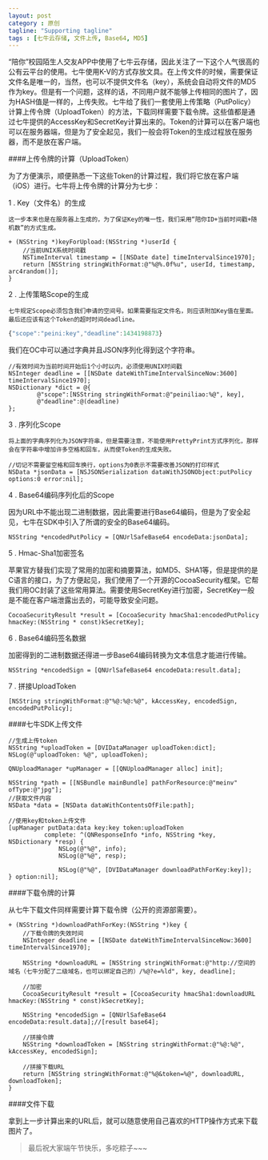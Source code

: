 ```yaml
---
layout: post
category : 原创
tagline: "Supporting tagline"
tags : [七牛云存储, 文件上传, Base64, MD5]
---
```

“陪你”校园陌生人交友APP中使用了七牛云存储，因此关注了一下这个人气很高的公有云平台的使用。七牛使用K-V的方式存放文具。在上传文件的时候，需要保证文件名是唯一的，当然，也可以不提供文件名（key），系统会自动将文件的MD5作为key。但是有一个问题，这样的话，不同用户就不能够上传相同的图片了，因为HASH值是一样的，上传失败。七牛给了我们一套使用上传策略（PutPolicy）计算上传令牌（UploadToken）的方法，下载同样需要下载令牌。这些值都是通过七牛提供的AccessKey和SecretKey计算出来的。Token的计算可以在客户端也可以在服务器端，但是为了安全起见，我们一般会将Token的生成过程放在服务器，而不是放在客户端。

####上传令牌的计算（UploadToken）

为了方便演示，顺便熟悉一下这些Token的计算过程，我们将它放在客户端（iOS）进行。七牛将上传令牌的计算分为七步：

1 . Key（文件名）的生成

	这一步本来也是在服务器上生成的，为了保证Key的唯一性，我们采用“陪你ID+当前时间戳+随机数”的方式生成。
    
```objc
+ (NSString *)keyForUpload:(NSString *)userId {
	//当前UNIX系统时间戳
	NSTimeInterval timestamp = [[NSDate date] timeIntervalSince1970];
    return [NSString stringWithFormat:@"%@%.0f%u", userId, timestamp, arc4random()];
}
```

2 . 上传策略Scope的生成

	七牛规定Scope必须包含我们申请的空间号。如果需要指定文件名，则应该附加Key值在里面。最后还应该有这个Token的超时时间deadline。
    
```js
{"scope":"peini:key","deadline":1434198873}
```

我们在OC中可以通过字典并且JSON序列化得到这个字符串。

```objc
//有效时间为当前时间开始后1个小时以内，必须使用UNIX时间戳
NSInteger deadline = [[NSDate dateWithTimeIntervalSinceNow:3600] timeIntervalSince1970];
NSDictionary *dict = @{
        @"scope":[NSString stringWithFormat:@"peiniliao:%@", key],
        @"deadline":@(deadline)
};
```

3 . 序列化Scope

	将上面的字典序列化为JSON字符串，但是需要注意，不能使用PrettyPrint方式序列化，那样会在字符串中增加许多空格和回车，从而使Token的生成失败。
    
```objc
//切记不需要留空格和回车换行，options为0表示不需要改善JSON的打印样式
NSData *jsonData = [NSJSONSerialization dataWithJSONObject:putPolicy options:0 error:nil];
```

4 . Base64编码序列化后的Scope

因为URL中不能出现二进制数据，因此需要进行Base64编码，但是为了安全起见，七牛在SDK中引入了所谓的安全的Base64编码。

```objc
NSString *encodedPutPolicy = [QNUrlSafeBase64 encodeData:jsonData];
```

5 . Hmac-Sha1加密签名

苹果官方替我们实现了常用的加密和摘要算法，如MD5、SHA1等，但是提供的是C语言的接口，为了方便起见，我们使用了一个开源的CocoaSecurity框架。它帮我们用OC封装了这些常用算法。需要使用SecretKey进行加密，SecretKey一般是不能在客户端泄露出去的，可能导致安全问题。

```objc
CocoaSecurityResult *result = [CocoaSecurity hmacSha1:encodedPutPolicy hmacKey:(NSString * const)kSecretKey];
```

6 . Base64编码签名数据

加密得到的二进制数据还得进一步Base64编码转换为文本信息才能进行传输。

```objc
NSString *encodedSign = [QNUrlSafeBase64 encodeData:result.data];
```

7 . 拼接UploadToken

```objc
[NSString stringWithFormat:@"%@:%@:%@", kAccessKey, encodedSign, encodedPutPolicy];
```

####七牛SDK上传文件

```objc
//生成上传token
NSString *uploadToken = [DVIDataManager uploadToken:dict];
NSLog(@"uploadToken: %@", uploadToken);

QNUploadManager *upManager = [[QNUploadManager alloc] init];

NSString *path = [[NSBundle mainBundle] pathForResource:@"meinv" ofType:@"jpg"];
//获取文件内容
NSData *data = [NSData dataWithContentsOfFile:path];

//使用key和token上传文件
[upManager putData:data key:key token:uploadToken
          complete: ^(QNResponseInfo *info, NSString *key, NSDictionary *resp) {
              NSLog(@"%@", info);
              NSLog(@"%@", resp);

              NSLog(@"%@", [DVIDataManager downloadPathForKey:key]);
} option:nil];
```

####下载令牌的计算

从七牛下载文件同样需要计算下载令牌（公开的资源部需要）。

```objc
+ (NSString *)downloadPathForKey:(NSString *)key {
	//下载令牌的失效时间
    NSInteger deadline = [[NSDate dateWithTimeIntervalSinceNow:3600] timeIntervalSince1970];

    NSString *downloadURL = [NSString stringWithFormat:@"http://空间的域名（七牛分配了二级域名，也可以绑定自己的）/%@?e=%ld", key, deadline];
    
    //加密
    CocoaSecurityResult *result = [CocoaSecurity hmacSha1:downloadURL hmacKey:(NSString * const)kSecretKey];
    
    NSString *encodedSign = [QNUrlSafeBase64 encodeData:result.data];//[result base64];
    
    //拼接令牌
    NSString *downloadToken = [NSString stringWithFormat:@"%@:%@", kAccessKey, encodedSign];
    
    //拼接下载URL
    return [NSString stringWithFormat:@"%@&token=%@", downloadURL, downloadToken];
}
```

####文件下载

拿到上一步计算出来的URL后，就可以随意使用自己喜欢的HTTP操作方式来下载图片了。

> 最后祝大家端午节快乐，多吃粽子~~~